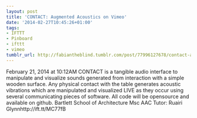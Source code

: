 ```yaml
---
layout: post
title: 'CONTACT: Augmented Acoustics on Vimeo'
date: '2014-02-27T10:45:26+01:00'
tags:
- IFTTT
- Pinboard
- ifttt
- vimeo
tumblr_url: http://fabiantheblind.tumblr.com/post/77996127678/contact-augmented-acoustics-on-vimeo
---
```

February 21, 2014 at 10:12AM
CONTACT is a tangible audio interface to manipulate and visualize sounds generated from interaction with a simple wooden surface. Any physical contact with the table generates acoustic vibrations which are manipulated and visualized LIVE as they occur using several communicating pieces of software. All code will be opensource and available on github. Bartlett School of Architecture Msc AAC Tutor: Ruairi Glynnhttp://ift.tt/MC77fB
